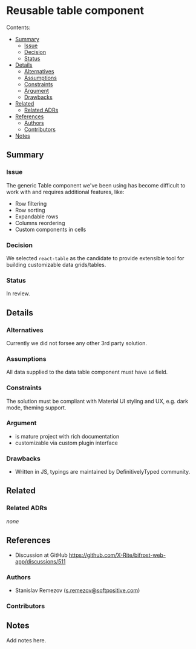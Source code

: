 # Reusable table component

Contents:

- [Summary](#summary)
  - [Issue](#issue)
  - [Decision](#decision)
  - [Status](#status)
- [Details](#details)
  - [Alternatives](#alternatives)
  - [Assumptions](#assumptions)
  - [Constraints](#constraints)
  - [Argument](#argument)
  - [Drawbacks](#drawbacks)
- [Related](#related)
  - [Related ADRs](#related-adrs)
- [References](#references)
  - [Authors](#authors)
  - [Contributors](#contributors)
- [Notes](#notes)

## Summary

### Issue

The generic Table component we've been using has become difficult to work with and requires additional features, like:

- Row filtering
- Row sorting
- Expandable rows
- Columns reordering
- Custom components in cells

### Decision

We selected `react-table` as the candidate to provide extensible tool for building customizable data grids/tables.

### Status

In review.

## Details

### Alternatives

Currently we did not forsee any other 3rd party solution.

### Assumptions

All data supplied to the data table component must have `id` field.

### Constraints

The solution must be compliant with Material UI styling and UX, e.g. dark mode, theming support.

### Argument

- is mature project with rich documentation
- customizable via custom plugin interface

### Drawbacks

- Written in JS, typings are maintained by DefinitivelyTyped community.

## Related

### Related ADRs

_none_

## References

- Discussion at GitHub <https://github.com/X-Rite/bifrost-web-app/discussions/511>

### Authors

- Stanislav Remezov (s.remezov@softpositive.com)

### Contributors

## Notes

Add notes here.

